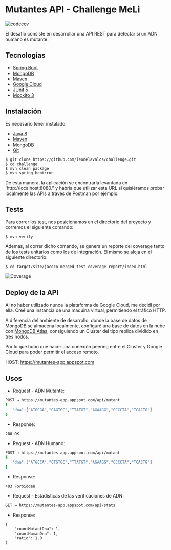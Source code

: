 # Mutantes API - Challenge MeLi
[![codecov](https://codecov.io/gh/leonelavalos/challenge/branch/master/graph/badge.svg)](https://codecov.io/gh/leonelavalos/challenge)

El desafío consiste en desarrollar una API REST para detectar si un ADN humano es mutante.

## Tecnologías

- [Spring Boot](https://spring.io/projects/spring-boot)
- [MongoDB](https://www.mongodb.com/es)
- [Maven](https://maven.apache.org/)
- [Google Cloud](https://cloud.google.com/)
- [JUnit 5](https://junit.org/junit5/)
- [Mockito 3](https://site.mockito.org/)

## Instalación

Es necesario tener instalado:

- [Java 8](https://www.oracle.com/technetwork/java/javase/downloads/jdk8-downloads-2133151.html)
- [Maven](https://maven.apache.org/)
- [MongoDB](https://www.mongodb.com/es)
- [Git](https://git-scm.com/)

```
$ git clone https://github.com/leonelavalos/challenge.git
$ cd challenge
$ mvn clean package
$ mvn spring-boot:run
```
De esta manera, la aplicación se encontraría levantada en 'http://localhost:8080/' y habría que utilizar esta URL si quisiéramos probar localmente las APIs a través de [Postman](https://www.getpostman.com/) por ejemplo.

## Tests

Para correr los test, nos posicionamos en el directorio del proyecto y corremos el siguiente comando:

```
$ mvn verify
```
Ademas, al correr dicho comando, se genera un reporte del coverage tanto de los tests unitarios como los de integración.
El mismo se aloja en el siguiente directorio:

```
$ cd target/site/jacoco-merged-test-coverage-report/index.html
```
![Coverage](https://i.imgur.com/fPfhgw5.png)

## Deploy de la API

Al no haber utilizado nunca la plataforma de Google Cloud, me decidí por ella.
Creé una instancia de una maquina virtual, permitiendo el tráfico HTTP.

A diferencia del ambiente de desarrollo, donde la base de datos de MongoDB se almacena localmente, configuré una base de datos en la nube con [MongoDB Atlas](https://www.mongodb.com/cloud/atlas), consiguiendo un Cluster del tipo replica dividido en tres nodos.

Por lo que hubo que hacer una conexión peering entre el Cluster y Google Cloud para poder permitir el acceso remoto.

HOST: https://mutantes-app.appspot.com


## Usos

- Request - ADN Mutante:

```bash
POST → https://mutantes-app.appspot.com/api/mutant
{
   "dna":["ATGCGA","CAGTGC","TTATGT","AGAAGG","CCCCTA","TCACTG"]
}  
```

- Response:

```
200 OK
```

- Request - ADN Humano:

```bash
POST → https://mutantes-app.appspot.com/api/mutant
{
   "dna":["ATGCCA","CTGTGC","TTATGT","AGAAGG","CCCCTA","TCACTG"]
} 
```
- Response:

```
403 Forbidden
```

- Request - Estadísticas de las verificaciones de ADN:

```bash
GET → https://mutantes-app.appspot.com/api/stats
```

- Response:

```
{
    "countMutantDna": 1,
    "countHumanDna": 1,
    "ratio": 1.0
}
```
